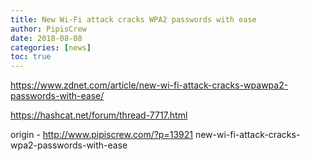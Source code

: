 ```yaml
---
title: New Wi-Fi attack cracks WPA2 passwords with ease
author: PipisCrew
date: 2018-08-08
categories: [news]
toc: true
---
```


https://www.zdnet.com/article/new-wi-fi-attack-cracks-wpawpa2-passwords-with-ease/

https://hashcat.net/forum/thread-7717.html

origin - http://www.pipiscrew.com/?p=13921 new-wi-fi-attack-cracks-wpa2-passwords-with-ease